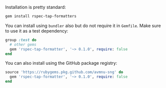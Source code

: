 Installation is pretty standard:
```sh
gem install rspec-tap-formatters
```

You can install using `bundler` also but do not require it in `Gemfile`.
Make sure to use it as a test dependency:
```ruby
group :test do
  # other gems
  gem 'rspec-tap-formatter', '~> 0.1.0', require: false
end
```

You can also install using the GitHub package registry:
```ruby
source 'https://rubygems.pkg.github.com/avmnu-sng' do
  gem 'rspec-tap-formatter', '~> 0.1.0', require: false
end
```
